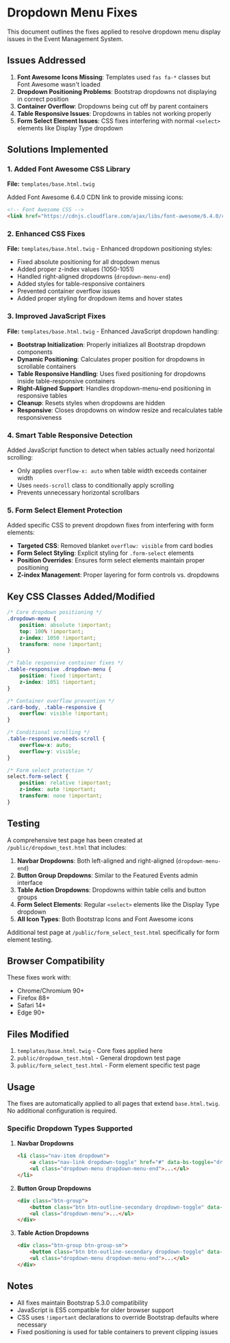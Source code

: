 # Dropdown Menu Fixes

This document outlines the fixes applied to resolve dropdown menu display issues in the Event Management System.

## Issues Addressed

1. **Font Awesome Icons Missing**: Templates used `fas fa-*` classes but Font Awesome wasn't loaded
2. **Dropdown Positioning Problems**: Bootstrap dropdowns not displaying in correct position
3. **Container Overflow**: Dropdowns being cut off by parent containers
4. **Table Responsive Issues**: Dropdowns in tables not working properly
5. **Form Select Element Issues**: CSS fixes interfering with normal `<select>` elements like Display Type dropdown

## Solutions Implemented

### 1. Added Font Awesome CSS Library

**File:** `templates/base.html.twig`

Added Font Awesome 6.4.0 CDN link to provide missing icons:

```html
<!-- Font Awesome CSS -->
<link href="https://cdnjs.cloudflare.com/ajax/libs/font-awesome/6.4.0/css/all.min.css" rel="stylesheet">
```

### 2. Enhanced CSS Fixes

**File:** `templates/base.html.twig` - Enhanced dropdown positioning styles:

- Fixed absolute positioning for all dropdown menus
- Added proper z-index values (1050-1051)
- Handled right-aligned dropdowns (`dropdown-menu-end`)
- Added styles for table-responsive containers
- Prevented container overflow issues
- Added proper styling for dropdown items and hover states

### 3. Improved JavaScript Fixes

**File:** `templates/base.html.twig` - Enhanced JavaScript dropdown handling:

- **Bootstrap Initialization**: Properly initializes all Bootstrap dropdown components
- **Dynamic Positioning**: Calculates proper position for dropdowns in scrollable containers
- **Table Responsive Handling**: Uses fixed positioning for dropdowns inside table-responsive containers
- **Right-Aligned Support**: Handles dropdown-menu-end positioning in responsive tables
- **Cleanup**: Resets styles when dropdowns are hidden
- **Responsive**: Closes dropdowns on window resize and recalculates table responsiveness

### 4. Smart Table Responsive Detection

Added JavaScript function to detect when tables actually need horizontal scrolling:

- Only applies `overflow-x: auto` when table width exceeds container width
- Uses `needs-scroll` class to conditionally apply scrolling
- Prevents unnecessary horizontal scrollbars

### 5. Form Select Element Protection

Added specific CSS to prevent dropdown fixes from interfering with form elements:

- **Targeted CSS**: Removed blanket `overflow: visible` from card bodies
- **Form Select Styling**: Explicit styling for `.form-select` elements
- **Position Overrides**: Ensures form select elements maintain proper positioning
- **Z-index Management**: Proper layering for form controls vs. dropdowns

## Key CSS Classes Added/Modified

```css
/* Core dropdown positioning */
.dropdown-menu {
    position: absolute !important;
    top: 100% !important;
    z-index: 1050 !important;
    transform: none !important;
}

/* Table responsive container fixes */
.table-responsive .dropdown-menu {
    position: fixed !important;
    z-index: 1051 !important;
}

/* Container overflow prevention */
.card-body, .table-responsive {
    overflow: visible !important;
}

/* Conditional scrolling */
.table-responsive.needs-scroll {
    overflow-x: auto;
    overflow-y: visible;
}

/* Form select protection */
select.form-select {
    position: relative !important;
    z-index: auto !important;
    transform: none !important;
}
```

## Testing

A comprehensive test page has been created at `/public/dropdown_test.html` that includes:

1. **Navbar Dropdowns**: Both left-aligned and right-aligned (`dropdown-menu-end`)
2. **Button Group Dropdowns**: Similar to the Featured Events admin interface
3. **Table Action Dropdowns**: Dropdowns within table cells and button groups
4. **Form Select Elements**: Regular `<select>` elements like the Display Type dropdown
5. **All Icon Types**: Both Bootstrap Icons and Font Awesome icons

Additional test page at `/public/form_select_test.html` specifically for form element testing.

## Browser Compatibility

These fixes work with:
- Chrome/Chromium 90+
- Firefox 88+
- Safari 14+
- Edge 90+

## Files Modified

1. `templates/base.html.twig` - Core fixes applied here
2. `public/dropdown_test.html` - General dropdown test page
3. `public/form_select_test.html` - Form element specific test page

## Usage

The fixes are automatically applied to all pages that extend `base.html.twig`. No additional configuration is required.

### Specific Dropdown Types Supported

1. **Navbar Dropdowns**
   ```html
   <li class="nav-item dropdown">
       <a class="nav-link dropdown-toggle" href="#" data-bs-toggle="dropdown">Menu</a>
       <ul class="dropdown-menu dropdown-menu-end">...</ul>
   </li>
   ```

2. **Button Group Dropdowns**
   ```html
   <div class="btn-group">
       <button class="btn btn-outline-secondary dropdown-toggle" data-bs-toggle="dropdown">Actions</button>
       <ul class="dropdown-menu">...</ul>
   </div>
   ```

3. **Table Action Dropdowns**
   ```html
   <div class="btn-group btn-group-sm">
       <button class="btn btn-outline-secondary dropdown-toggle" data-bs-toggle="dropdown">⋮</button>
       <ul class="dropdown-menu dropdown-menu-end">...</ul>
   </div>
   ```

## Notes

- All fixes maintain Bootstrap 5.3.0 compatibility
- JavaScript is ES5 compatible for older browser support  
- CSS uses `!important` declarations to override Bootstrap defaults where necessary
- Fixed positioning is used for table containers to prevent clipping issues